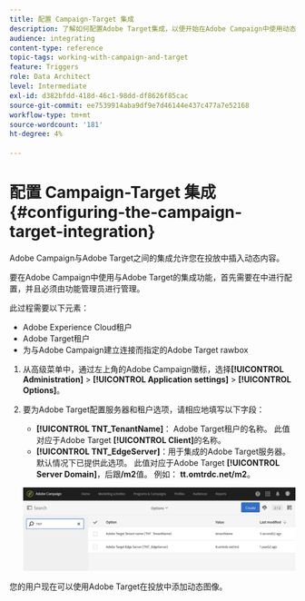 ```yaml
---
title: 配置 Campaign-Target 集成
description: 了解如何配置Adobe Target集成，以便开始在Adobe Campaign中使用动态内容。
audience: integrating
content-type: reference
topic-tags: working-with-campaign-and-target
feature: Triggers
role: Data Architect
level: Intermediate
exl-id: d382bfdd-418d-46c1-98dd-df8626f85cac
source-git-commit: ee7539914aba9df9e7d46144e437c477a7e52168
workflow-type: tm+mt
source-wordcount: '181'
ht-degree: 4%

---
```


# 配置 Campaign-Target 集成{#configuring-the-campaign-target-integration}

Adobe Campaign与Adobe Target之间的集成允许您在投放中插入动态内容。

要在Adobe Campaign中使用与Adobe Target的集成功能，首先需要在中进行配置，并且必须由功能管理员进行管理。

此过程需要以下元素：

* Adobe Experience Cloud租户
* Adobe Target租户
* 为与Adobe Campaign建立连接而指定的Adobe Target rawbox

1. 从高级菜单中，通过左上角的Adobe Campaign徽标，选择&#x200B;**[!UICONTROL Administration]** > **[!UICONTROL Application settings]** > **[!UICONTROL Options]**。
1. 要为Adobe Target配置服务器和租户选项，请相应地填写以下字段：

   * **[!UICONTROL TNT_TenantName]**： Adobe Target租户的名称。 此值对应于Adobe Target **[!UICONTROL Client]**&#x200B;的名称。
   * **[!UICONTROL TNT_EdgeServer]**：用于集成的Adobe Target服务器。 默认情况下已提供此选项。 此值对应于Adobe Target **[!UICONTROL Server Domain]**，后跟&#x200B;**/m2**&#x200B;值。 例如： **tt.omtrdc.net/m2**。

   ![](assets/tar_options.png)

您的用户现在可以使用Adobe Target在投放中添加动态图像。
